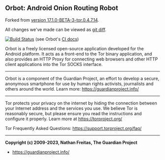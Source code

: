 
## Orbot: Android Onion Routing Robot

Forked from [version 17.1.0-BETA-3-tor.0.4.7.14](https://github.com/guardianproject/orbot/tree/17.1.0-BETA-3-tor.0.4.7.14).

All changes we've made can be viewed as [git diff](https://github.com/censoredplanet/orbot-android-push/compare/17.1.0-BETA-3-tor.0.4.7.14...master).

[![Build Status](https://app.bitrise.io/app/0e76c31b8e7e1801/status.svg?token=S2weJXueO3AvrDUrrd85SA&branch=master)](https://app.bitrise.io/app/0e76c31b8e7e1801) (see Orbot's [CI docs](CI.md))

Orbot is a freely licensed open-source application developed for the
Android platform. It acts as a front-end to the Tor binary application,
and also provides an HTTP Proxy for connecting web browsers and other
HTTP client applications into the Tor SOCKS interface.

***********************************************
Orbot is a component of the Guardian Project, an effort to develop
a secure, anonymous smartphone for use by human rights activists, journalists
and others around the world. Learn more: https://guardianproject.info/

***********************************************
Tor protects your privacy on the internet by hiding the connection
between your Internet address and the services you use. We believe Tor
is reasonably secure, but please ensure you read the instructions and
configure it properly. Learn more at https://torproject.org/

Tor Frequently Asked Questions:
        https://support.torproject.org/faq/

***********************************************
**Copyright (c) 2009-2023, Nathan Freitas, The Guardian Project**
 * https://guardianproject.info/
